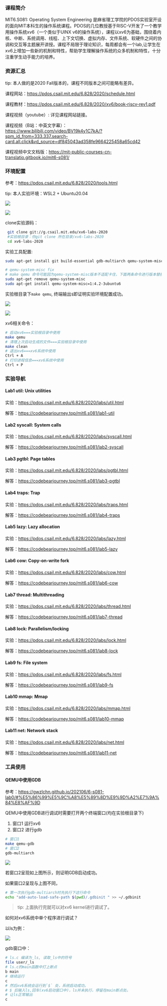 ### 课程简介

MIT6.S081: Operating System Engineering 是麻省理工学院的PDOS实验室开设的面向MIT本科生的操作系统课程。PDOS的几位教授基于RISC-V开发了一个教学用操作系统xv6（一个类似于UINX v6的操作系统），课程以xv6为基础，围绕着内核、中断、系统调用、线程、上下文切换、虚拟内存、文件系统、软硬件之间的协调和交互等主题展开讲授。课程不局限于理论知识，每周都会有一个lab,让学生在xv6上增加一些新的机制和特性，帮助学生理解操作系统的众多机制和特性，十分注重学生动手能力的培养。

### 资源汇总

tip: 本人做的是2020 Fall版本的，课程不同版本之间可能略有差异。

课程网站：<https://pdos.csail.mit.edu/6.828/2020/schedule.html>

课程教材：<https://pdos.csail.mit.edu/6.828/2020/xv6/book-riscv-rev1.pdf>

课程视频（youtube）: 详见课程网站链接。

课程视频（B站：中英文字幕）：<https://www.bilibili.com/video/BV19k4y1C7kA/?spm_id_from=333.337.search-card.all.click&vd_source=df845043ad358fe9664225458a65cd42>

课程视频中文文档版：<https://mit-public-courses-cn-translatio.gitbook.io/mit6-s081/>

### 环境配置

参考：<https://pdos.csail.mit.edu/6.828/2020/tools.html>

tip: 本人实验环境：WSL2 + Ubuntu20.04

![](https://cdn.jsdelivr.net/gh/tianyuxbear/blog-image/imgs/image-20230826171103259.png) 

![](https://cdn.jsdelivr.net/gh/tianyuxbear/blog-image/imgs/image-20230826172622259.png) 

clone实验源码：

```bash
 git clone git://g.csail.mit.edu/xv6-labs-2020
 #实验根目录：你git clone 所在目录/xv6-labs-2020
 cd xv6-labs-2020
```

实验工具配置:

```bash
sudo apt-get install git build-essential gdb-multiarch qemu-system-misc gcc-riscv64-linux-gnu binutils-riscv64-linux-gnu 

# qemu-system-misc fix
# make qemu 命令可能因为qemu-system-misc版本不适配卡住，下面两条命令进行版本替换。
sudo apt-get remove qemu-system-misc
sudo apt-get install qemu-system-misc=1:4.2-3ubuntu6
```

实验根目录下`make qemu`, 终端输出`$`即证明实验环境配置成功。

![](https://cdn.jsdelivr.net/gh/tianyuxbear/blog-image/imgs/image-20230826172501620.png) 

![](https://cdn.jsdelivr.net/gh/tianyuxbear/blog-image/imgs/image-20230826172417844.png) 

xv6相关命令：

```bash
# 启动xv6===实验根目录中使用
make qemu 
# 清理上次启动生成的文件===实验根目录中使用
make clean
# 退出xv6===xv6系统中使用
Ctrl + A
# 打印进程信息===xv6系统中使用
Ctrl + P
```

### 实验导航

#### Lab1 util: Unix utilities

实验：<https://pdos.csail.mit.edu/6.828/2020/labs/util.html>

解答：<https://codebearjourney.top/mit6.s081/lab1-util>

#### Lab2 syscall: System calls

实验：<https://pdos.csail.mit.edu/6.828/2020/labs/syscall.html>

解答：<https://codebearjourney.top/mit6.s081/lab2-syscall>

#### Lab3 pgtbl: Page tables

实验：<https://pdos.csail.mit.edu/6.828/2020/labs/pgtbl.html>

解答：<https://codebearjourney.top/mit6.s081/lab3-pgtbl>

#### Lab4 traps: Trap

实验：<https://pdos.csail.mit.edu/6.828/2020/labs/traps.html>

解答：<https://codebearjourney.top/mit6.s081/lab4-traps>

#### Lab5 lazy: Lazy allocation

实验：<https://pdos.csail.mit.edu/6.828/2020/labs/lazy.html>

解答：<https://codebearjourney.top/mit6.s081/lab5-lazy>

#### Lab6 cow: Copy-on-write fork

实验：<https://pdos.csail.mit.edu/6.828/2020/labs/cow.html>

解答：<https://codebearjourney.top/mit6.s081/lab6-cow>

#### Lab7 thread: Multithreading

实验：<https://pdos.csail.mit.edu/6.828/2020/labs/thread.html>

解答：<https://codebearjourney.top/mit6.s081/lab7-thread>

#### Lab8 lock: Parallelism/locking

实验：<https://pdos.csail.mit.edu/6.828/2020/labs/lock.html>

解答：<https://codebearjourney.top/mit6.s081/lab8-lock>

#### Lab9 fs: File system

实验：<https://pdos.csail.mit.edu/6.828/2020/labs/fs.html>

解答：<https://codebearjourney.top/mit6.s081/lab9-fs>

#### Lab10 mmap: Mmap

实验：<https://pdos.csail.mit.edu/6.828/2020/labs/mmap.html>

解答：<https://codebearjourney.top/mit6.s081/lab10-mmap>

#### Lab11 net: Network stack

实验：<https://pdos.csail.mit.edu/6.828/2020/labs/net.html>

解答：<https://codebearjourney.top/mit6.s081/lab11-net>

### 工具使用

#### QEMU中使用GDB

参考：<https://gwzlchn.github.io/202106/6-s081-lab0/#%E5%86%99%E5%9C%A8%E5%89%8D%E9%9D%A2%E7%9A%84%E8%AF%9D>

QEMU中使用GDB进行调试时需要打开两个终端窗口(均在实验根目录下)

1. 窗口1 运行xv6
2. 窗口2 进行gdb

```bash
# 窗口1
make qemu-gdb
# 窗口2
gdb-multiarch
```

![](https://cdn.jsdelivr.net/gh/tianyuxbear/blog-image/imgs/image-20230826180413256.png)

若窗口2呈现如上图所示，则证明GDB启动成功。

如果窗口2呈现与上图不同，

```bash
# 第一次执行gdb-multiarch时先执行下这行命令
echo "add-auto-load-safe-path $(pwd)/.gdbinit " >> ~/.gdbinit
```

> tip: 上面执行完就可以对xv6 kernel进行调试了。

如何对xv6系统中单个程序进行调试？

以ls为例：

![](https://cdn.jsdelivr.net/gh/tianyuxbear/blog-image/imgs/image-20230826181759708.png) 

gdb窗口中：

```bash
# ls.c 编译为_ls, 读取_ls中的符号
file user/_ls  
# ls.c的main函数中打上断点
b main
# 继续运行
c
# 然后xv6系统会运行到`$` 处，系统启动成功。
# $ 后输入ls,回车(xv6启动窗口中)，ls并未执行，停留在main断点处。
# 让ls正常输出
c
```

